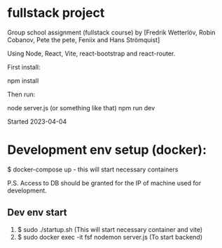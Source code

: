 # fullstack project

Group school assignment (fullstack course) by [Fredrik Wetterlöv, Robin Cobanov, Pete the pete, Feniix and Hans Strömquist]

Using Node, React, Vite, react-bootstrap and react-router.

First install:

npm install

Then run:

node server.js (or something like that)
npm run dev

Started 2023-04-04


# Development env setup (docker):
$ docker-compose up  - this will start necessary containers

P.S. Access to DB should be granted for the IP of machine used for development.


## Dev env start
1. $ sudo ./startup.sh  (This will start necessary container and vite)
2. $ sudo docker exec -it fsf nodemon server.js  (To start backend)
